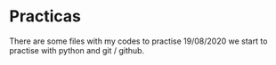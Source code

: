 # Practicas
There are some files with my codes to practise
19/08/2020
we start to practise with python and git / github.
